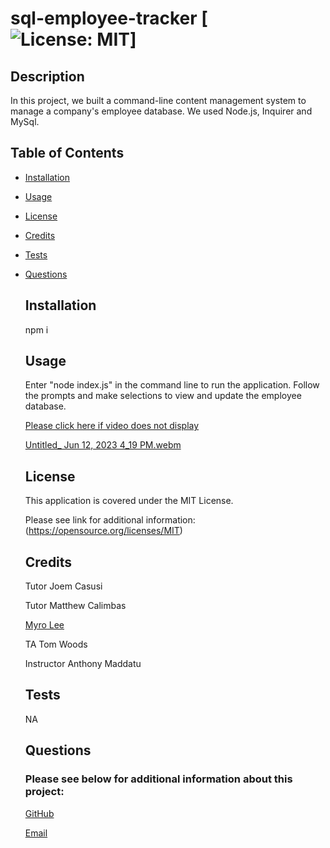 # sql-employee-tracker [![License: MIT](https://img.shields.io/badge/License-MIT-yellow.svg)]
 
  ## Description

  In this project, we built a command-line content management system to manage a company's employee database. We used Node.js, Inquirer and MySql.



  ## Table of Contents

- [Installation](#installation)

- [Usage](#usage)

- [License](#license)

- [Credits](#credits)

- [Tests](#tests)

- [Questions](#questions)



  ## Installation

  npm i



  ## Usage

  Enter "node index.js" in the command line to run the application. Follow the prompts and make selections to view and update the employee database.

  [Please click here if video does not display](https://drive.google.com/file/d/15xZ82qCcujq2N4xqr5-cczsjhxDHDU05/view)
  
  [Untitled_ Jun 12, 2023 4_19 PM.webm](https://github.com/jjsdunc88/sql-employee-tracker/assets/125617546/6361cda3-17ab-4c18-aad6-c1b849954366)




  ## License

  This application is covered under the MIT License. 

  Please see link for additional information:
  (https://opensource.org/licenses/MIT)



  
  ## Credits

  Tutor Joem Casusi

  Tutor Matthew Calimbas

  [Myro Lee](https://github.com/myrojoylee)

  TA Tom Woods

  Instructor Anthony Maddatu



  ## Tests

  NA



  ## Questions

  ### Please see below for additional information about this project:

  [GitHub](https://github.com/jjsdunc88)

  [Email](mailto:jjsduncan@gmail.com)
